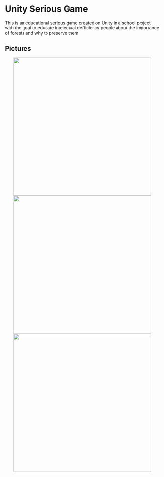 # Unity Serious Game
This is an educational serious game created on Unity in a school project with the goal to educate intelectual defficiency people about the importance of forests and why to preserve them
## Pictures
<p align="center">
  <img src="https://github.com/LamenLuan/unity-serious-game/blob/master/Assets/Sprites/Pics/scene1.jpg" width="450">
  <img src="https://github.com/LamenLuan/unity-serious-game/blob/master/Assets/Sprites/Pics/scene2.jpg" width="450">
  <img src="https://github.com/LamenLuan/unity-serious-game/blob/master/Assets/Sprites/Pics/scene3.jpg" width="450">
</p>

